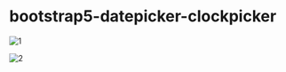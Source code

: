 # bootstrap5-datepicker-clockpicker

![1](https://user-images.githubusercontent.com/98260376/232194318-4a57ce27-72f6-4856-90d2-a99c77a97fec.png)

![2](https://user-images.githubusercontent.com/98260376/232194321-e69abaeb-7218-43f8-8920-0c24d7440c91.png)
